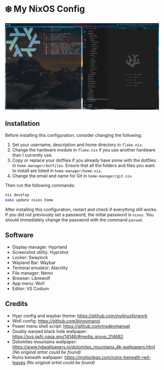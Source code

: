 # ❄️ My NixOS Config

![Screenshot of this config using the kiyo theme](images/kiyo-sunrise-theme.png)

## Installation

Before installing this configuration, consider changing the following:

1. Set your username, description and home directory in `flake.nix`.
2. Change the hardware module in `flake.nix` if you use another hardware than I currently use.
3. Copy or replace your dotfiles if you already have some with the dotfiles in `home-manager/dotfiles`. Ensure that all the folders and files you want to install are listed in `home-manager/home.nix`.
4. Change the email and name for Git in `home-manager/git.nix`

Then run the following commands:

```bash
nix develop
make update nixos home
```

After installing this configuration, restart and check if everything still works. If you did not previously set a password, the initial password is `nixos`. You should immediately change the password with the command `passwd`.

## Software

- Display manager: Hyprland
- Screenshot utility: Hyprshot
- Locker: Swaylock
- Wayland Bar: Waybar
- Terminal emulator: Alacritty
- File manager: Nemo
- Browser: Librewolf
- App menu: Wofi
- Editor: VS Codium

## Credits

- Hypr config and waybar theme: https://github.com/mylinuxforwork
- Wofi config: https://github.com/binoymanoj
- Power menu shell script: https://github.com/mxdevmanuel
- Doubly warped black hole wallpaper: https://svs.gsfc.nasa.gov/14146/#media_group_314682
- Dolomites mountains wallpaper: https://www.hdwallpapers.in/dolomites_mountains_4k-wallpapers.html _(No original artist could be found)_
- Ruins beneath wallpaper: https://motionbgs.com/ruins-beneath-red-leaves _(No original artist could be found)_
